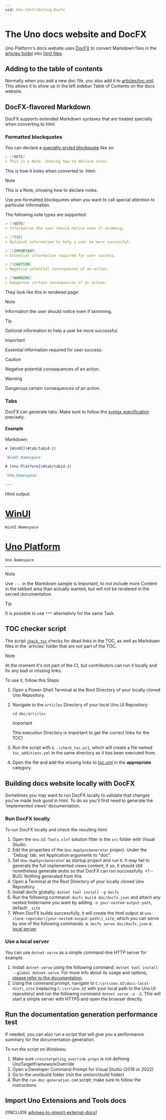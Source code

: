 ```yaml
---
uid: Uno.Contributing.DocFx
---
```


<!-- markdownlint-disable MD001 -->

# The Uno docs website and DocFX

Uno Platform's docs website uses [DocFX](https://dotnet.github.io/docfx/) to convert Markdown files in the [articles folder](https://github.com/unoplatform/uno/tree/master/doc/articles) into [html files](xref:Uno.Documentation.Intro).

## Adding to the table of contents

Normally when you add a new doc file, you also add it to [articles/toc.yml](https://github.com/unoplatform/uno/blob/master/doc/articles/toc.yml). This allows it to show up in the left sidebar Table of Contents on the docs website.

## DocFX-flavored Markdown

DocFX supports extended Markdown syntaxes that are treated specially when converting to html.

### Formatted blockquotes

You can declare a [specially-styled blockquote](https://dotnet.github.io/docfx/spec/docfx_flavored_markdown.html#note-warningtipimportant) like so:

```md
> [!NOTE]
> This is a Note, showing how to declare notes.
```

This is how it looks when converted to .html:

> [!NOTE]
> This is a Note, showing how to declare notes.

Use pre-formatted blockquotes when you want to call special attention to particular information.

The following note types are supported:

```markdown
> [!NOTE]
> Information the user should notice even if skimming.

> [!TIP]
> Optional information to help a user be more successful.

> [!IMPORTANT]
> Essential information required for user success.

> [!CAUTION]
> Negative potential consequences of an action.

> [!WARNING]
> Dangerous certain consequences of an action.
```

They look like this in rendered page:

> [!NOTE]
> Information the user should notice even if skimming.

> [!TIP]
> Optional information to help a user be more successful.

> [!IMPORTANT]
> Essential information required for user success.

> [!CAUTION]
> Negative potential consequences of an action.

> [!WARNING]
> Dangerous certain consequences of an action.

### Tabs

DocFX can generate tabs. Make sure to follow the [syntax specification](https://dotnet.github.io/docfx/docs/markdown.html) precisely.

#### Example

Markdown:

```md
# [WinUI](#tab/tabid-1)

`WinUI.Namespace`

# [Uno Platform](#tab/tabid-2)

`Uno.Namespace`

---
```

Html output:

# [WinUI](#tab/tabid-1)

`WinUI.Namespace`

# [Uno Platform](#tab/tabid-2)

`Uno.Namespace`

---

> [!NOTE]
> Use `---` in the Markdown sample is Important, to not include more Content in the tabbed area than actually wanted, but will not be rendered in the served documentation.

> [!TIP]
> It is possible to use `***` alternativly for the same Task.

## TOC checker script

The script [`check_toc`](https://github.com/unoplatform/uno/blob/master/doc/articles/check_toc.ps1) checks for dead links in the TOC, as well as Markdown files in the 'articles' folder that are not part of the TOC.

> [!NOTE]
> At the moment it's not part of the CI, but contributors can run it locally and fix any bad or missing links.

To use it, follow this Steps:

1. Open a Power-Shell Terminal at the Root Directory of your locally cloned Uno Repository.
1. Navigate to the `articles` Directory of your local Uno.UI Repository:

   ```ps
   cd doc/articles
   ```

   > [!IMPORTANT]
   > This execution Directory is important to get the correct links for the TOC!

1. Run the script with `& .\check_toc.ps1`, which will create a file named `toc_additions.yml` in the same directory as it has been executed from.
1. Open the file and add the missing links to [toc.yml](..\toc.yml) in the **appropriate** category.

<!-- TODO: ## Anchor links -->

## Building docs website locally with DocFX

Sometimes you may want to run DocFX locally to validate that changes you've made look good in html. To do so you'll first need to generate the 'implemented views' documentation.

### Run DocFX locally

To run DocFX locally and check the resulting html:

1. Open the `Uno.UI-Tools.slnf` solution filter in the `src` folder with Visual Studio.
1. Edit the properties of the `Uno.UwpSyncGenerator` project. Under the 'Debug' tab, set Application arguments to "doc".
1. Set `Uno.UwpSyncGenerator` as startup project and run it. It may fail to generate the full implemented views content; if so, it should still nonetheless generate stubs so that DocFX can run successfully. <!--BUG: Nothing generated from this 
1. Open a Terminal at the Root Directory of your locally cloned Uno Repository.
1. Install docfx globally: `dotnet tool install -g docfx`
1. Run the following command: `docfx build doc/docfx.json` and attach any nested foldername you want by adding `-o your-nested-output-path`, default: `_site`
7. When DocFX builds successfully, it will create the html output at `uno-clone-repo\doc\[your-nested-output-path\]_site`, which you can serve by one of the following commands:
   a. `docfx serve doc/docfx.json`
   a. [local server](#use-a-local-server).

### Use a local server

You can use `dotnet-serve` as a simple command-line HTTP server for example.

1. Install `dotnet-serve` using the following command: `dotnet tool install --global dotnet-serve`. For more info about its usage and options,
[please refer to the documentation](https://github.com/natemcmaster/dotnet-serve).
2. Using the command prompt, navigate to `C:\src\Uno.UI\docs-local-dist\_site` (replacing `C:\src\Uno.UI` with your local path to the Uno.UI repository) and run the following command `dotnet serve -o -S`. This will start a simple server with HTTPS and open the browser directly.

## Run the documentation generation performance test

If needed, you can also run a script that will give you a performance summary for the documentation generation.

To run the script on Windows:

1. Make sure `crosstargeting_override.props` is not defining UnoTargetFrameworkOverride
2. Open a Developer Command Prompt for Visual Studio (2019 or 2022)
3. Go to the uno\build folder (not the uno\src\build folder)
4. Run the `run-doc-generation.cmd` script; make sure to follow the instructions

## Import Uno Extensions and Tools docs

[!INCLUDE [advises-to-import-external-docs](https://github.com/unoplatform/uno.extensions/blob/main/doc/README.md)]
